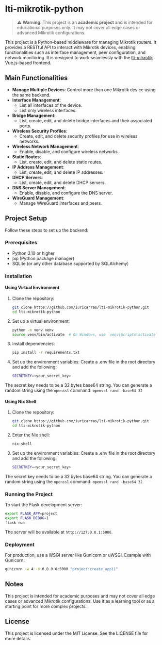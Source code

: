 # lti-mikrotik-python

> ⚠️ **Warning**: This project is an **academic project** and is intended for educational purposes only. It may not cover all edge cases or advanced Mikrotik configurations.

This project is a Python-based middleware for managing Mikrotik routers. It provides a RESTful API to interact with Mikrotik devices, enabling functionalities such as interface management, peer configuration, and network monitoring. It is designed to work seamlessly with the [lti-mikrotik](https://github.com/iuricarras/lti-mikrotik) Vue.js-based frontend.

## Main Functionalities

- **Manage Multiple Devices**: Control more than one Mikrotik device using the same backend.
- **Interface Management**:
  - List all interfaces of the device.
  - List only wireless interfaces.
- **Bridge Management**:
  - List, create, edit, and delete bridge interfaces and their associated ports.
- **Wireless Security Profiles**:
  - Create, edit, and delete security profiles for use in wireless networks.
- **Wireless Network Management**:
  - Enable, disable, and configure wireless networks.
- **Static Routes**:
  - List, create, edit, and delete static routes.
- **IP Address Management**:
  - List, create, edit, and delete IP addresses.
- **DHCP Servers**:
  - List, create, edit, and delete DHCP servers.
- **DNS Server Management**:
  - Enable, disable, and configure the DNS server.
- **WireGuard Management**:
  - Manage WireGuard interfaces and peers.

## Project Setup

Follow these steps to set up the backend:

### Prerequisites

- Python 3.10 or higher
- pip (Python package manager)
- SQLite (or any other database supported by SQLAlchemy)

### Installation

#### Using Virtual Environment

1. Clone the repository:
   ```sh
   git clone https://github.com/iuricarras/lti-mikrotik-python.git
   cd lti-mikrotik-python
   ```

2. Set up a virtual environment:  
    ```sh
    python -m venv venv
    source venv/bin/activate  # On Windows, use `venv\Scripts\activate`
    ```

3. Install dependencies:
    ```sh
    pip install -r requirements.txt
    ```

4. Set up the environment variables: Create a .env file in the root directory and add the following: 
    ```sh
    SECRETKEY=<your_secret_key>
    ```
The secret key needs to be a 32 bytes base64 string. You can generate a random string using the `openssl` command:
    ```
    openssl rand -base64 32
    ```


#### Using Nix Shell

1. Clone the repository:
   ```sh
   git clone https://github.com/iuricarras/lti-mikrotik-python.git
   cd lti-mikrotik-python
   ```

2. Enter the Nix shell: 
    ```sh
    nix-shell
    ```

3. Set up the environment variables: Create a .env file in the root directory and add the following: 
    ```sh
    SECRETKEY=<your_secret_key>
    ```
The secret key needs to be a 32 bytes base64 string. You can generate a random string using the `openssl` command:
    ```
    openssl rand -base64 32
    ```




### Running the Project
To start the Flask development server:
```sh
export FLASK_APP=project
export FLASK_DEBUG=1
flask run
```
The server will be available at `http://127.0.0.1:5000`.

### Deployment
For production, use a WSGI server like Gunicorn or uWSGI. Example with Gunicorn:
```sh
gunicorn -w 4 -b 0.0.0.0:5000 "project:create_app()"
```

## Notes
This project is intended for academic purposes and may not cover all edge cases or advanced Mikrotik configurations. Use it as a learning tool or as a starting point for more complex projects.

## License
This project is licensed under the MIT License. See the LICENSE file for more details. 
